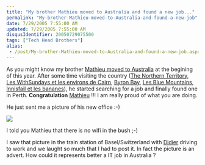 ```yaml
---
title: "My brother Mathieu moved to Australia and found a new job..."
permalink: "My-brother-Mathieu-moved-to-Australia-and-found-a-new-job"
date: 7/29/2005 7:55:00 AM
updated: 7/29/2005 7:55:00 AM
disqusIdentifier: 20050729075500
tags: ["Tech Head Brothers"]
alias:
 - /post/My-brother-Mathieu-moved-to-Australia-and-found-a-new-job.aspx/index.html
---
```




As you might know my brother [Mathieu moved to Australia](http://myaustraliantrip.blogspot.com/) at 
the begining of this year. After some time visiting the country ([The 
Northern Territory](http://myaustraliantrip.blogspot.com/2005/06/northern-territory.html), [Les 
WithSundays et les environs de Cairn](http://myaustraliantrip.blogspot.com/2005/05/les-withsundays-et-les-environs-de.html), [Byron 
Bay](http://myaustraliantrip.blogspot.com/2005/04/byron-bay.html), [Les 
Blue Mountains](http://myaustraliantrip.blogspot.com/2005/03/les-blue-mountains.html), [Innisfail 
et les bananes](http://myaustraliantrip.blogspot.com/2005/05/innisfail-et-les-bananes.html)), he started searching for a job and finally found one in 
Perth. **Congratulation** [Mathieu](http://www.techheadbrothers.com/DesktopDefault.aspx?tabindex=7&tabid=19&id=3) 
!!! I am really proud of what you are doing.  
<!-- more -->

He just sent me a picture of 
his new office :-)

![](http://membres.lycos.fr/lkempe//MATHIEU%2002.JPG)

I told you Mathieu that there is no wifi in the bush ;-)

I saw that picture in the train station of Basel/Switzerland with [Didier](http://www.didierbeck.com/) driving to work and we laught 
so much that I had to post it. In fact the picture is an advert. How could it 
represents better a IT job in Australia ?
